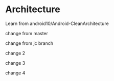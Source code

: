 # Architecture

Learn from android10/Android-CleanArchitecture

change from master

change from jc branch

change 2

change 3

change 4
